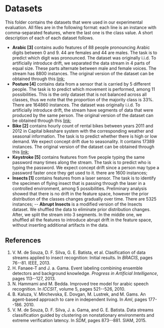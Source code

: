 # Datasets

This folder contains the datasets that were used in our experimental evaluation.
All files are in the following format: each line is an instance with comma-separated features, where the last one is the class value.
A short description of each of each dataset follows.

- **Arabic \[3\]** contains audio features of $88$ people pronouncing Arabic digits between 0 and 9. 44 are females and 44 are males.
The task is to predict which digit was pronounced. The dataset was originally i.i.d. To artificially introduce drift, we separated the data stream in 4 parts of equal size.
These parts alternate between male and female voices. The stream has 8800 instances.
The original version of the dataset can be obtained through this [link](https://archive.ics.uci.edu/ml/datasets/Spoken+Arabic+Digit);
- **Posture \[4\]** contains data from a sensor that is carried by 5 different people. The task is to predict which movement is performed, among 11 possibilities.
This is the only dataset that is not balanced across all classes, thus we note that the proportion of the majority class is 33%. There are 164860 instances.
The dataset was originally i.i.d. To artificially introduce drift, the stream have segments of data that were produced by the same person.
The original version of the dataset can be obtained through this [link](https://archive.ics.uci.edu/ml/datasets/Localization+Data+for+Person+Activity);
- **Bike \[2\]** contains hourly count of rental bikes between years 2011 and 2012 in Capital bikeshare system with the corresponding weather and seasonal information.
The task is to predict whether there is high or low demand. We expect concept drift due to seasonality. It contains 17389 instances.
The original version of the dataset can be obtained through this [link](https://archive.ics.uci.edu/ml/datasets/Bike+Sharing+Dataset);
- **Keystroke \[5\]** contains features from five people typing the same password many times along the stream.
The task is to predict who is typing the password.
We expect concept drift since a person may type a password faster once they get used to it. there are 1600 instances;
- **Insects \[1\]** contains features from a laser sensor. The task is to identify the specimen of flying insect that is passing through the laser in a controlled environment,
among 5 possibilities.
Preliminary analysis showed that there is no drift in the feature space, however the prior distribution of the classes changes gradually over time. There are 5325 instances;
-- **Abrupt Insects** is a modified version of the Insects dataset.
We shuffled the data to eliminate prior distribution changes.
After, we split the stream into $3$ segments. In the middle one, we shuffled all the features to introduce abrupt drift in the feature space, without inserting additional artifacts in the data.

## References

1. V. M. de Souza, D. F. Silva, G. E. Batista, et al. Clasification of data streams applied to insect recognition: Initial results. In _BRACIS_, pages 76--81. IEEE, 2013.
2. H. Fanaee-T and J. a. Gama. Event labeling combining ensemble detectors and background knowledge. _Progress in Artificial Intelligence_, pages 113--127, 2013.
3. N. Hammami and M. Bedda. Improved tree model for arabic speech recognition. In _ICCSIT_, volume 5, pages 521--526, 2010.
4. B. Kaluza, V. Mirchevska, E. Dovgan, M. Lustrek, and M. Gams. An agent-based approach to care in independent living. In _Aml_, pages 177--186. 2010.
5. V. M. de Souza, D. F. Silva, J. a. Gama, and G. E. Batista. Data streams classification guided by clustering on nonstationary environments and extreme verification latency. In _SDM_, pages 873--881. SIAM, 2015.